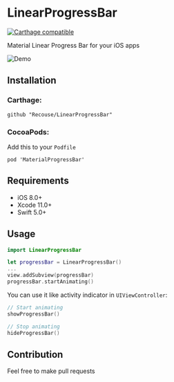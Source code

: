 # LinearProgressBar
[![Carthage compatible](https://img.shields.io/badge/Carthage-compatible-brightgreen.svg?style=flat)](https://github.com/Carthage/Carthage)

Material Linear Progress Bar for your iOS apps

![Demo](https://i.imgur.com/HMdMr5J.gif)

## Installation
### Carthage:
```
github "Recouse/LinearProgressBar"
```

### CocoaPods:
Add this to your `Podfile`
```
pod 'MaterialProgressBar'
```

## Requirements
- iOS 8.0+
- Xcode 11.0+
- Swift 5.0+

## Usage
```swift
import LinearProgressBar

let progressBar = LinearProgressBar()
...
view.addSubview(progressBar)
progressBar.startAnimating()
```

You can use it like activity indicator in `UIViewController`:
```swift
// Start animating
showProgressBar()

// Stop animating
hideProgressBar()
```

## Contribution
Feel free to make pull requests

